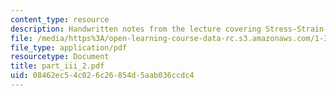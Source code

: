 ```yaml
---
content_type: resource
description: Handwritten notes from the lecture covering Stress-Strain-Strength properties.
file: /media/https%3A/open-learning-course-data-rc.s3.amazonaws.com/1-361-advanced-soil-mechanics-fall-2004/08462ec54c026c26854d5aab036ccdc4_part_iii_2.pdf
file_type: application/pdf
resourcetype: Document
title: part_iii_2.pdf
uid: 08462ec5-4c02-6c26-854d-5aab036ccdc4
---
```

